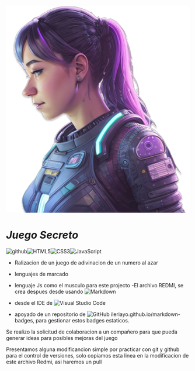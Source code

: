 ## ![portada](img/ia.png "chica") 
# ***Juego Secreto***
![github](https://img.shields.io/github/followers/miguel7g?style=social)![HTML5](https://img.shields.io/badge/html5-%23E34F26.svg?style=for-the-badge&logo=html5&logoColor=white)![CSS3](https://img.shields.io/badge/css3-%231572B6.svg?style=for-the-badge&logo=css3&logoColor=white)![JavaScript](https://img.shields.io/badge/javascript-%23323330.svg?style=for-the-badge&logo=javascript&logoColor=%23F7DF1E)

- Ralizacion de un juego de adivinacion de un numero al azar 

- lenguajes de marcado 
- lenguaje Js como el musculo para este projecto
-El archivo REDMI, se crea despues desde usando ![Markdown](https://img.shields.io/badge/markdown-%23000000.svg?style=for-the-badge&logo=markdown&logoColor=white) 
- desde el IDE de ![Visual Studio Code](https://img.shields.io/badge/Visual%20Studio%20Code-0078d7.svg?style=for-the-badge&logo=visual-studio-code&logoColor=white)
- apoyado de un repositorio de ![GitHub](https://img.shields.io/badge/github-%23121011.svg?style=for-the-badge&logo=github&logoColor=white) ileriayo.github.io/markdown-badges, para gestionar estos badges estaticos.

Se realizo la solicitud de colaboracion a un compañero para que pueda generar ideas para posibles mejoras del juego 

Presentamos alguna modificancion simple por practicar con git y github para el control de versiones, solo copiamos esta linea en la modificacion de este archivo Redmi, asi haremos un pull 
